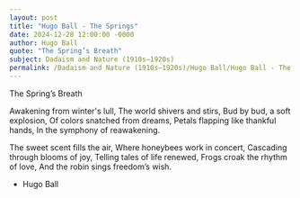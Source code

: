 ```yaml
---
layout: post
title: "Hugo Ball - The Springs"
date: 2024-12-28 12:00:00 -0000
author: Hugo Ball
quote: "The Spring’s Breath"
subject: Dadaism and Nature (1910s–1920s)
permalink: /Dadaism and Nature (1910s–1920s)/Hugo Ball/Hugo Ball - The Springs
---
```


The Spring’s Breath

Awakening from winter's lull,
The world shivers and stirs,
Bud by bud, a soft explosion,
Of colors snatched from dreams,
Petals flapping like thankful hands,
In the symphony of reawakening.

The sweet scent fills the air,
Where honeybees work in concert,
Cascading through blooms of joy,
Telling tales of life renewed,
Frogs croak the rhythm of love,
And the robin sings freedom’s wish.


- Hugo Ball
